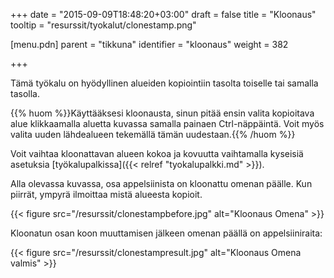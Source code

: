 +++
date = "2015-09-09T18:48:20+03:00"
draft = false
title = "Kloonaus"
tooltip = "resurssit/tyokalut/clonestamp.png"

[menu.pdn]
	parent = "tikkuna"
	identifier = "kloonaus"
	weight = 382

+++

Tämä työkalu on hyödyllinen alueiden kopiointiin tasolta toiselle tai samalla tasolla.

{{% huom %}}Käyttääksesi kloonausta, sinun pitää ensin valita kopioitava alue klikkaamalla aluetta kuvassa samalla painaen Ctrl-näppäintä. Voit myös valita uuden lähdealueen tekemällä tämän uudestaan.{{% /huom %}}

Voit vaihtaa kloonattavan alueen kokoa ja kovuutta vaihtamalla kyseisiä asetuksia [työkalupalkissa]({{< relref "tyokalupalkki.md" >}}).

Alla olevassa kuvassa, osa appelsiinista on kloonattu omenan päälle. Kun piirrät, ympyrä ilmoittaa mistä alueesta kopioit.

{{< figure src="/resurssit/clonestampbefore.jpg" alt="Kloonaus Omena" >}}

Kloonatun osan koon muuttamisen jälkeen omenan päällä on appelsiiniraita:

{{< figure src="/resurssit/clonestampresult.jpg" alt="Kloonaus Omena valmis" >}}
